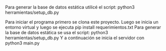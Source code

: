 Para generar la base de datos estática utilicé el script:
python3 herramientas/setup_db.py

Para iniciar el programa primero se clona este proyecto.
Luego se inicia un entorno virtual y luego se ejecuta
pip install requerimientos.txt
Para generar la base de datos estática se usa el script:
python3 herramientas/setup_db.py
Y a continuación se inicia el servidor con
python3 main.py